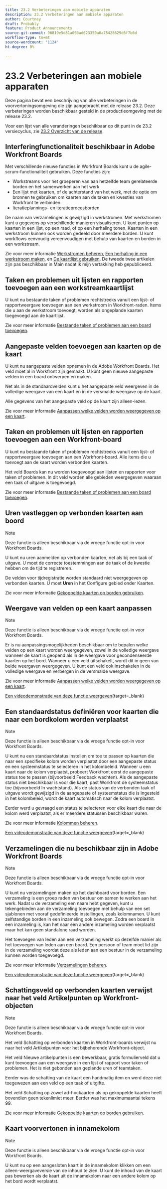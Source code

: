 ```yaml
---
title: 23.2 Verbeteringen aan mobiele apparaten
description: 23.2 Verbeteringen aan mobiele apparaten
author: Courtney
draft: Probably
feature: Product Announcements
source-git-commit: 96819e5d81a063ad623350a0a75428629d6f7b6d
workflow-type: tm+mt
source-wordcount: '1124'
ht-degree: 0%

---
```


# 23.2 Verbeteringen aan mobiele apparaten

Deze pagina bevat een beschrijving van alle verbeteringen in de voorvertoningsomgeving die zijn aangebracht met de release 23.2. Deze verbeteringen worden beschikbaar gesteld in de productieomgeving met de release 23.2.

Voor een lijst van alle veranderingen beschikbaar op dit punt in de 23.2 versiecyclus, zie [23.2 Overzicht van de release](/help/quicksilver/product-announcements/product-releases/23.2-release-activity/23-2-release-overview.md).

## Interferingfunctionaliteit beschikbaar in Adobe Workfront Boards

Met verschillende nieuwe functies in Workfront Boards kunt u de agile-scrum-functionaliteit gebruiken. Deze functies zijn:

* Workstreams voor het groeperen van aan hetzelfde team gerelateerde borden en het samenwerken aan het werk
* Een lijst met kaarten, of de achterstand van het werk, met de optie om bronnen te gebruiken om kaarten aan de taken en kwesties van Workfront te verbinden
* Iteratieplannings- en iteratieprocesborden

De naam van verzamelingen is gewijzigd in werkstromen. Met werkstromen kunt u gegevens op verschillende manieren visualiseren. U kunt punten op kaarten in een lijst, op een raad, of op een herhaling tonen. Kaarten in een werkstroom kunnen ook worden gedeeld door meerdere borden. U kunt workflows eenvoudig vereenvoudigen met behulp van kaarten en borden in een workstream.

Zie voor meer informatie [Werkstromen beheren](/help/quicksilver/agile/use-boards-agile-planning-tools/manage-collections.md), [Een herhaling in een werkstroom maken](/help/quicksilver/agile/use-boards-agile-planning-tools/create-an-iteration-in-workstream.md), en [De kaartlijst gebruiken](/help/quicksilver/agile/use-boards-agile-planning-tools/use-card-list.md). De tweede twee artikelen zijn pas beschikbaar in Main nadat ik mijn vertakking heb gepubliceerd.

## Taken en problemen uit lijsten en rapporten toevoegen aan een workstreamkaartlijst

U kunt nu bestaande taken of problemen rechtstreeks vanuit een lijst- of rapportweergave toevoegen aan een werkstroom in Workfront-raden. Items die u aan de werkstroom toevoegt, worden als ongeplande kaarten toegevoegd aan de kaartlijst.

Zie voor meer informatie [Bestaande taken of problemen aan een board toevoegen](/help/quicksilver/agile/get-started-with-boards/add-card-from-list-to-board.md).

## Aangepaste velden toevoegen aan kaarten op de kaart

U kunt nu aangepaste velden opnemen in de Adobe Workfront Boards. Het veld moet al in Workfront zijn gemaakt. U kunt geen nieuwe aangepaste velden in een board ontwerpen en maken.

Net als in de standaardvelden kunt u het aangepaste veld weergeven in de volledige weergave van een kaart en in de versmalde weergave op de kaart.

Alle gegevens van het aangepaste veld op de kaart zijn alleen-lezen.

Zie voor meer informatie [Aanpassen welke velden worden weergegeven op een kaart](/help/quicksilver/agile/get-started-with-boards/customize-fields-on-card.md).

## Taken en problemen uit lijsten en rapporten toevoegen aan een Workfront-board

U kunt nu bestaande taken of problemen rechtstreeks vanuit een lijst- of rapportweergave toevoegen aan een Workfront-board. Alle items die u toevoegt aan de kaart worden verbonden kaarten.

Het veld Boards kan nu worden toegevoegd aan lijsten en rapporten voor taken of problemen. In dit veld worden alle gebieden weergegeven waaraan een taak of uitgave is toegevoegd.

Zie voor meer informatie [Bestaande taken of problemen aan een board toevoegen](/help/quicksilver/agile/get-started-with-boards/add-card-from-list-to-board.md).


## Uren vastleggen op verbonden kaarten aan boord

>[!NOTE]
>
>Deze functie is alleen beschikbaar via de vroege functie opt-in voor Workfront Boards.

U kunt nu uren aanmelden op verbonden kaarten, net als bij een taak of uitgave. U moet de correcte toestemmingen aan de taak of de kwestie hebben om de tijd te registreren.

De velden voor tijdregistratie worden standaard niet weergegeven op verbonden kaarten. U moet **Uren** in het Configure gebied onder Kaarten.

Zie voor meer informatie [Gekoppelde kaarten op borden gebruiken](/help/quicksilver/agile/get-started-with-boards/connected-cards.md).


## Weergave van velden op een kaart aanpassen

>[!NOTE]
>
>Deze functie is alleen beschikbaar via de vroege functie opt-in voor Workfront Boards.


Er is nu aanpassingsmogelijkheden beschikbaar om te bepalen welke velden op een kaart worden weergegeven, zowel in de volledige weergave wanneer de kaart is geopend als in de weergave voor gecondenseerde kaarten op het bord. Wanneer u een veld uitschakelt, wordt dit in geen van beide weergaven weergegeven. U kunt een veld ook inschakelen in de volledige weergave en verbergen in de versmalde weergave.

Zie voor meer informatie [Aanpassen welke velden worden weergegeven op een kaart](/help/quicksilver/agile/get-started-with-boards/customize-fields-on-card.md).

[Een videodemonstratie van deze functie weergeven](https://video.tv.adobe.com/v/3415710/){target=_blank}

## Een standaardstatus definiëren voor kaarten die naar een bordkolom worden verplaatst

>[!NOTE]
>
>Deze functie is alleen beschikbaar via de vroege functie opt-in voor Workfront Boards.

U kunt nu een standaardstatus instellen om toe te passen op kaarten die naar een specifieke kolom worden verplaatst door een aangepaste status en een systeemstatus te selecteren in het kolombeleid. Wanneer u een kaart naar de kolom verplaatst, probeert Workfront eerst de aangepaste status toe te passen (bijvoorbeeld Feedback wachten). Als de aangepaste status niet beschikbaar is voor die kaart, past Workfront de systeemstatus toe (bijvoorbeeld In wachtstand). Als de status van de verbonden taak of uitgave wordt gewijzigd in de aangepaste of systeemstatus die is ingesteld in het kolombeleid, wordt de kaart automatisch naar de kolom verplaatst.

Eerder werd u gevraagd een status te selecteren voor elke kaart die naar de kolom werd verplaatst, als er meerdere statussen beschikbaar waren.

Zie voor meer informatie [Kolommen beheren](/help/quicksilver/agile/get-started-with-boards/manage-board-columns.md).

[Een videodemonstratie van deze functie weergeven](https://video.tv.adobe.com/v/3415711/){target=_blank}

## Verzamelingen die nu beschikbaar zijn in Adobe Workfront Boards

>[!NOTE]
>
>Deze functie is alleen beschikbaar via de vroege functie opt-in voor Workfront Boards.

U kunt nu verzamelingen maken op het dashboard voor borden. Een verzameling is een groep raden van bestuur om samen te werken aan het werk. Nadat u de verzameling een naam hebt gegeven, kunt u tekengebieden aan de verzameling toevoegen met behulp van een set sjablonen met vooraf gedefinieerde instellingen, zoals kolomnamen. U kunt zelfstandige borden in een inzameling ook bewegen. Zodra een board in een inzameling is, kan het naar een andere inzameling worden verplaatst maar het kan geen standalone raad worden.

Het toevoegen van leden aan een verzameling werkt op dezelfde manier als het toevoegen van leden aan een board. Een persoon of team moet lid zijn in de verzameling voordat deze als leden aan een bestuur in de verzameling kunnen worden toegevoegd.

Zie voor meer informatie [Verzamelingen beheren](/help/quicksilver/agile/use-boards-agile-planning-tools/manage-collections.md).

[Een videodemonstratie van deze functie weergeven](https://video.tv.adobe.com/v/3415609/){target=_blank}

## Schattingsveld op verbonden kaarten verwijst naar het veld Artikelpunten op Workfront-objecten

>[!NOTE]
>
>Deze functie is alleen beschikbaar via de vroege functie opt-in voor Workfront Boards.

Het veld Schatting op verbonden kaarten in Workfront-boards verwijst nu naar het veld Artikelpunten voor het bijbehorende Workfront-object.

Het veld Nieuwe artikelpunten is een bewerkbaar, gratis formulierveld dat u kunt toevoegen aan een weergave in een lijst of rapport voor taken of problemen. Het is niet gebonden aan geplande uren of teamtaken.

Eerder was de schatting van de kaart een handmatig item en werd deze niet toegewezen aan een veld op een taak of uitgifte.

Het veld Schatting op zowel ad-hockaarten als op gekoppelde kaarten heeft bovendien geen tekenlimiet meer. Eerder was het maximumaantal tekens 99.

Zie voor meer informatie [Gekoppelde kaarten op borden gebruiken](/help/quicksilver/agile/get-started-with-boards/connected-cards.md).

## Kaart voorvertonen in innamekolom

>[!NOTE]
>
>Deze functie is alleen beschikbaar via de vroege functie opt-in voor Workfront Boards.

U kunt nu op een aangesloten kaart in de innamekolom klikken om een alleen-weergaveversie van de inhoud te zien. U kunt de inhoud van de kaart pas bewerken als de kaart uit de innamekolom naar een andere kolom op het bord wordt verplaatst.

